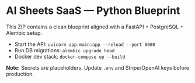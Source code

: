# AI Sheets SaaS — Python Blueprint

This ZIP contains a clean blueprint aligned with a FastAPI + PostgreSQL + Alembic setup.
- Start the API: `uvicorn app.main:app --reload --port 8080`
- Run DB migrations: `alembic upgrade head`
- Docker dev stack: `docker-compose up --build`

**Note:** Secrets are placeholders. Update `.env` and Stripe/OpenAI keys before production.
